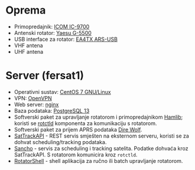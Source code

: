 # Oprema

 - Primopredajnik: [ICOM IC-9700](https://www.icomamerica.com/en/products/amateur/hf/9700/default.aspx)
 - Antenski rotator: [Yaesu G-5500](https://www.yaesu.com/indexVS.cfm?cmd=DisplayProducts&ProdCatID=104&encProdID=79A89CEC477AA3B819EE02831F3FD5B8)
 - USB interface za rotator: [EA4TX ARS-USB](https://ea4tx.com/en/products-page/ars-usb/)
 - VHF antena
 - UHF antena

# Server (fersat1)
 
 - Operativni sustav: [CentOS 7 GNU/Linux](https://www.centos.org/)
 - VPN: [OpenVPN](https://community.openvpn.net/openvpn)
 - Web server: [nginx](https://www.nginx.com/)
 - Baza podataka: [PostgreSQL 13](https://www.postgresql.org/docs/13/index.html)
 - Softverski paket za upravljanje rotatorom i primopredajnikom [Hamlib](https://hamlib.github.io/); koristi se [rotctld](https://manned.org/rotctld/15b1f5b8) komponenta za komunikaciju s rotatorom.
 - Softverski paket za prijem APRS podataka [Dire Wolf](https://github.com/wb2osz/direwolf).
 - [SatTrackAPI](https://github.com/UltimaLabs/sattrackapi) - REST servis smješten na eksternom serveru, koristi se za dohvat scheduling/tracking podataka.
 - [Sancho](https://github.com/UltimaLabs/sancho/) - servis za scheduling i tracking satelita. Podatke dohvaća kroz SatTrackAPI. S rotatorom komunicira kroz `rotctld`.
 - [RotatorShell](https://github.com/UltimaLabs/rotatorshell) - shell aplikacija za ručno ili batch upravljanje rotatorom.



